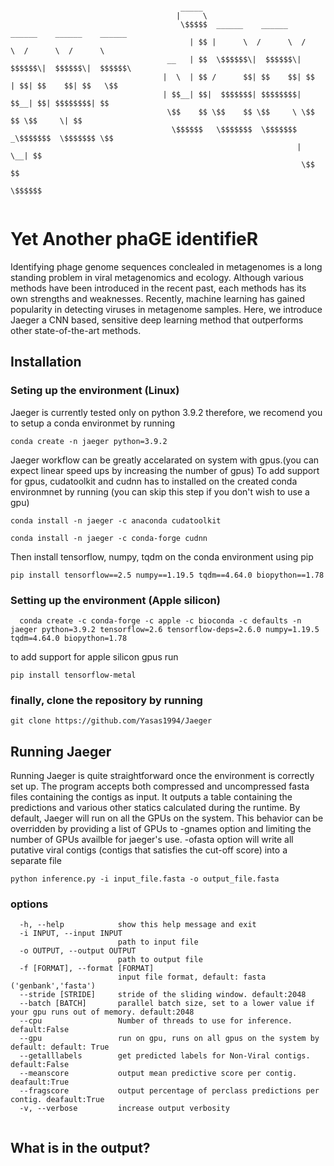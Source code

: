 ````
                                                                                                                  
                                      _____                                                   
                                     |     \                                                  
                                      \$$$$$  ______    ______    ______    ______    ______  
                                        | $$ |      \  /      \  /      \  /      \  /      \ 
                                   __   | $$  \$$$$$$\|  $$$$$$\|  $$$$$$\|  $$$$$$\|  $$$$$$\
                                  |  \  | $$ /      $$| $$    $$| $$  | $$| $$    $$| $$   \$$
                                  | $$__| $$|  $$$$$$$| $$$$$$$$| $$__| $$| $$$$$$$$| $$      
                                   \$$    $$ \$$    $$ \$$     \ \$$    $$ \$$     \| $$      
                                    \$$$$$$   \$$$$$$$  \$$$$$$$ _\$$$$$$$  \$$$$$$$ \$$      
                                                                |  \__| $$                    
                                                                 \$$    $$                    
                                                                  \$$$$$$                     


````




# Yet Another phaGE identifieR
Identifying phage genome sequences conclealed in metagenomes is a long standing problem in viral metagenomics and ecology. Although various methods have been introduced in the recent past, each methods has its own strengths and weaknesses. Recently, machine learning has gained popularity in detecting viruses in metagenome samples. Here, we introduce Jaeger a CNN based, sensitive deep learning method that outperforms other state-of-the-art methods.


## Installation 

### Seting up the environment (Linux)
Jaeger is currently tested only on python 3.9.2 therefore, we recomend you to setup a conda environmet by running


````
conda create -n jaeger python=3.9.2

````

Jaeger workflow can be greatly accelarated on system with gpus.(you can expect linear speed ups by increasing the number of gpus) To add support for gpus, cudatoolkit and cudnn has to installed on the created conda environmnet by running (you can skip this step if you don't wish to use a gpu) 


````
conda install -n jaeger -c anaconda cudatoolkit 

conda install -n jaeger -c conda-forge cudnn

````

Then install tensorflow, numpy, tqdm on the conda environment using pip


````
pip install tensorflow==2.5 numpy==1.19.5 tqdm==4.64.0 biopython==1.78

````

### Setting up the environment (Apple silicon)

````
  conda create -c conda-forge -c apple -c bioconda -c defaults -n jaeger python=3.9.2 tensorflow=2.6 tensorflow-deps=2.6.0 numpy=1.19.5 tqdm=4.64.0 biopython=1.78
````
to add support for apple silicon gpus run

````
pip install tensorflow-metal
````


### finally, clone the repository by running

````
git clone https://github.com/Yasas1994/Jaeger
````



## Running Jaeger

Running Jaeger is quite straightforward once the environment is correctly set up. The program accepts both compressed and uncompressed fasta files containing the contigs as input. It outputs a table containing the predictions and various other statics calculated during the runtime. 
By default, Jaeger will run on all the GPUs on the system. This behavior can be overridden by providing a list of GPUs to -gnames option and limiting the number of GPUs availble for jaeger's use.
-ofasta option will write all putative viral contigs (contigs that satisfies the cut-off score) into a separate file

````
python inference.py -i input_file.fasta -o output_file.fasta
````

### options

````
  -h, --help            show this help message and exit
  -i INPUT, --input INPUT
                        path to input file
  -o OUTPUT, --output OUTPUT
                        path to output file
  -f [FORMAT], --format [FORMAT]
                        input file format, default: fasta ('genbank','fasta')
  --stride [STRIDE]     stride of the sliding window. default:2048
  --batch [BATCH]       parallel batch size, set to a lower value if your gpu runs out of memory. default:2048
  --cpu                 Number of threads to use for inference. default:False
  --gpu                 run on gpu, runs on all gpus on the system by default: default: True
  --getalllabels        get predicted labels for Non-Viral contigs. default:False
  --meanscore           output mean predictive score per contig. deafault:True
  --fragscore           output percentage of perclass predictions per contig. deafault:True
  -v, --verbose         increase output verbosity
  
````

## What is in the output?


